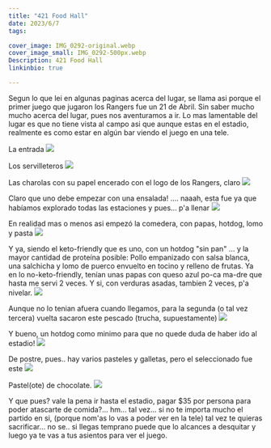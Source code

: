 ```yaml
---
title: "421 Food Hall"
date: 2023/6/7
tags:

cover_image: IMG_0292-original.webp
cover_image_small: IMG_0292-500px.webp
Description: 421 Food Hall
linkinbio: true

---
```


Segun lo que lei en algunas paginas acerca del lugar, se llama asi porque el primer juego que jugaron los Rangers fue un 21 de Abril. Sin saber mucho mucho acerca del lugar, pues nos aventuramos a ir. Lo mas lamentable del lugar es que no tiene vista al campo asi que aunque estas en el estadio, realmente es como estar en algún bar viendo el juego en una tele. 

La entrada
[![](IMG_0291)](IMG_0291-original.webp)

Los servilleteros
[![](IMG_0292)](IMG_0292-original.webp)

Las charolas con su papel encerado con el logo de los Rangers, claro
[![](IMG_0293)](IMG_0293-original.webp)

Claro que uno debe empezar con una ensalada! .... naaah, esta fue ya que habíamos explorado todas las estaciones y pues... p'a llenar
[![](IMG_0303)](IMG_0303-original.webp)

En realidad mas o menos asi empezó la comedera, con papas, hotdog, lomo y pasta
[![](IMG_0302)](IMG_0302-original.webp)

Y ya, siendo el keto-friendly que es uno, con un hotdog "sin pan" ... y la mayor cantidad de proteína posible: Pollo empanizado con salsa blanca, una salchicha y lomo de puerco envuelto en tocino y relleno de frutas. Ya en lo no-keto-friendly, tenían unas papas con queso azul po-ca ma-dre que hasta me servi 2 veces. Y si, con verduras asadas, tambien 2 veces, p'a nivelar.
[![](PXL_20230607_235321568)](PXL_20230607_235321568-original.webp)

Aunque no lo tenian afuera cuando llegamos, para la segunda (o tal vez tercera) vuelta sacaron este pescado (trucha, supuestamente) 
[![](PXL_20230608_001346305)](PXL_20230608_001346305-original.webp)

Y bueno, un hotdog como minimo para que no quede duda de haber ido al estadio!
[![](PXL_20230608_001441102)](PXL_20230608_001441102-original.webp)

De postre, pues.. hay varios pasteles y galletas, pero el seleccionado fue este
[![](IMG_0300)](IMG_0300-original.webp)

Pastel(ote) de chocolate.
[![](IMG_0309)](IMG_0309-original.webp)

Y que pues? vale la pena ir hasta el estadio, pagar $35 por persona para poder atascarte de comida?... hm... tal vez... si no te importa mucho el partido en si, (porque nom'as lo vas a poder ver en la tele) tal vez te quieras sacrificar... no se.. si llegas temprano puede que lo alcances a desquitar y luego ya te vas a tus asientos para ver el juego.
